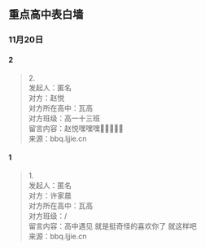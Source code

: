 ## 重点高中表白墙
### 11月20日
#### 2
> 2.<br>
> 发起人：匿名<br>
>对方：赵悦<br>
>对方所在高中：瓦高<br>
>对方班级：高一十三班<br>
>留言内容：赵悦嘿嘿嘿🤤🤤🤤🤤🤤<br>
>来源：bbq.ljjie.cn

#### 1
> 1.<br>
> 发起人：匿名<br>
>对方：许家晨<br>
>对方所在高中：瓦高<br>
>对方班级：/<br>
>留言内容：高中遇见 就是挺奇怪的喜欢你了 就这样吧<br>
>来源：bbq.ljjie.cn

